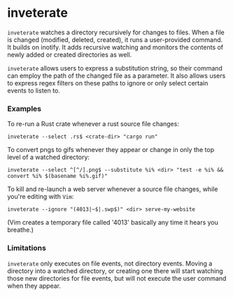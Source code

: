 # inveterate

`inveterate` watches a directory recursively for changes to files. When a file
is changed (modified, deleted, created), it runs a user-provided command. It
builds on inotify. It adds recursive watching and monitors the contents of newly
added or created directories as well.

`inveterate` allows users to express a substitution string, so their command can
employ the path of the changed file as a parameter. It also allows users to
express regex filters on these paths to ignore or only select certain events to
listen to.

### Examples

To re-run a Rust crate whenever a rust source file changes:

````inveterate --select .rs$ <crate-dir> "cargo run"````

To convert pngs to gifs whenever they appear or change in only the top level of
a watched directory:

````inveterate --select ^[^/].png$ --substitute %i% <dir> "test -e %i% && convert %i% $(basename %i%.gif)"````

To kill and re-launch a web server whenever a source file changes, while you're
editing with `Vim`:

````inveterate --ignore "(4013|~$|.swp$)" <dir> serve-my-website````

(Vim creates a temporary file called '4013' basically any time it hears you
breathe.)

### Limitations

`inveterate` only executes on file events, not directory events. Moving a
directory into a watched directory, or creating one there will start watching
those new directories for file events, but will not execute the user command
when they appear.


